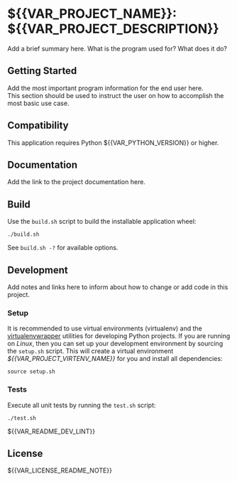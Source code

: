 # ${{VAR_PROJECT_NAME}}: ${{VAR_PROJECT_DESCRIPTION}}

Add a brief summary here. What is the program used for? What does it do?

## Getting Started

Add the most important program information for the end user here.  
This section should be used to instruct the user on how to accomplish the most basic use case.


## Compatibility

This application requires Python ${{VAR_PYTHON_VERSION}} or higher.


## Documentation

Add the link to the project documentation here.


## Build

Use the ```build.sh``` script to build the installable application wheel:
```
./build.sh
```
See ```build.sh -?``` for available options.


## Development

Add notes and links here to inform about how to change or add code in this project.

### Setup

It is recommended to use virtual environments (virtualenv) and the [virtualenvwrapper](https://virtualenvwrapper.readthedocs.io/en/latest/) utilities for developing Python projects. If you are running on *Linux*, then you can set up your development environment by sourcing the ```setup.sh``` script. This will create a virtual environment *${{VAR_PROJECT_VIRTENV_NAME}}* for you and install all dependencies:
```
source setup.sh
```

### Tests

Execute all unit tests by running the ```test.sh``` script:
```
./test.sh
```
${{VAR_README_DEV_LINT}}


## License

${{VAR_LICENSE_README_NOTE}}
